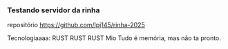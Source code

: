 ### Testando servidor da rinha
repositório https://github.com/lpj145/rinha-2025


Tecnologiaaaa:
RUST
RUST
RUST
Mio
Tudo é memória, mas não ta pronto.
